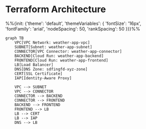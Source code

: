 # Terraform Architecture

%%{init: {'theme': 'default', 'themeVariables': { 'fontSize': '16px', 'fontFamily': 'arial', 'nodeSpacing': 50, 'rankSpacing': 50 }}}%%
```mermaid
graph TB
    VPC[VPC Network: weather-app-vpc]
    SUBNET[Subnet: weather-app-subnet]
    CONNECTOR[VPC Connector: weather-app-connector]
    BACKEND[Cloud Run: weather-app-backend]
    FRONTEND[Cloud Run: weather-app-frontend]
    LB[Load Balancer]
    DNS[DNS Zone: sdfingfd-xyz-zone]
    CERT[SSL Certificate]
    IAP[Identity-Aware Proxy]
    
    VPC --> SUBNET
    VPC --> CONNECTOR
    CONNECTOR --> BACKEND
    CONNECTOR --> FRONTEND
    BACKEND --> FRONTEND
    FRONTEND --> LB
    LB --> CERT
    LB --> IAP
    DNS --> LB
``` 